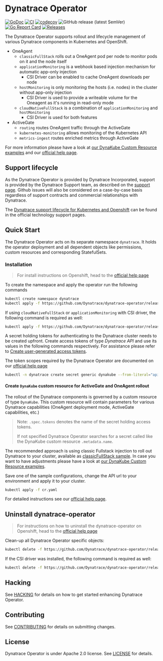# Dynatrace Operator

[![GoDoc](http://img.shields.io/badge/go-documentation-blue.svg?style=flat-square)](http://godoc.org/github.com/Dynatrace/dynatrace-operator)
[![CI](https://github.com/Dynatrace/dynatrace-operator/actions/workflows/ci.yaml/badge.svg?branch=main)](https://github.com/Dynatrace/dynatrace-operator/actions/workflows/ci.yaml)
[![codecov](https://codecov.io/gh/Dynatrace/dynatrace-operator/parse/branch/main/graph/badge.svg)](https://codecov.io/gh/Dynatrace/dynatrace-operator)
![GitHub release (latest SemVer)](https://img.shields.io/github/v/release/Dynatrace/dynatrace-operator?color=blue&sort=semver)
[![Go Report Card](https://goreportcard.com/badge/github.com/Dynatrace/dynatrace-operator)](https://goreportcard.com/report/github.com/Dynatrace/dynatrace-operator?dummy=unused)
[![Releases](https://img.shields.io/github/downloads/Dynatrace/dynatrace-operator/total.svg)](https://github.com/Dynatrace/dynatrace-operator/releases)

The Dynatrace Operator supports rollout and lifecycle management of various Dynatrace components in Kubernetes and OpenShift.

* OneAgent
  * `classicFullStack` rolls out a OneAgent pod per node to monitor pods on it and the node itself
  * `applicationMonitoring` is a webhook based injection mechanism for automatic app-only injection
    * CSI Driver can be enabled to cache OneAgent downloads per node
  * `hostMonitoring` is only monitoring the hosts (i.e. nodes) in the cluster without app-only injection
    * CSI Driver is used to provide a writeable volume for the Oneagent as it's running in read-only mode
  * `cloudNativeFullStack` is a combination of `applicationMonitoring` and `hostMonitoring`
    * CSI Driver is used for both features
* ActiveGate
  * `routing` routes OneAgent traffic through the ActiveGate
  * `kubernetes-monitoring` allows monitoring of the Kubernetes API
  * `metrics-ingest` routes enriched metrics through ActiveGate

For more information please have a look at [our DynaKube Custom Resource examples](assets/samples/dynakube) and
our [official help page](https://www.dynatrace.com/support/help/shortlink/kubernetes-hub).

## Support lifecycle

As the Dynatrace Operator is provided by Dynatrace Incorporated, support is provided by the Dynatrace Support team, as described on the [support page](https://support.dynatrace.com/).
Github issues will also be considered on a case-by-case basis regardless of support contracts and commercial relationships with Dynatrace.

The [Dynatrace support lifecycle for Kubernetes and Openshift](https://www.dynatrace.com/support/help/shortlink/support-model-k8s-ocp) can be found in the official technology support pages.

## Quick Start

The Dynatrace Operator acts on its separate namespace `dynatrace`. It holds the operator deployment and all dependent
objects like permissions, custom resources and corresponding StatefulSets.

### Installation

> For install instructions on Openshift, head to the
> [official help page](https://www.dynatrace.com/support/help/shortlink/full-stack-dto-k8)

To create the namespace and apply the operator run the following commands

```sh
kubectl create namespace dynatrace
kubectl apply -f https://github.com/Dynatrace/dynatrace-operator/releases/latest/download/kubernetes.yaml
```

If using `cloudNativeFullStack` or `applicationMonitoring` with CSI driver, the following command is required as well:

```sh
kubectl apply -f https://github.com/Dynatrace/dynatrace-operator/releases/latest/download/kubernetes-csi.yaml
```

A secret holding tokens for authenticating to the Dynatrace cluster needs to be created upfront. Create access tokens of
type *Dynatrace API* and use its values in the following commands respectively. For
assistance please refer
to [Create user-generated access tokens](https://www.dynatrace.com/support/help/shortlink/token#create-api-token).

The token scopes required by the Dynatrace Operator are documented on our [official help page](https://www.dynatrace.com/support/help/shortlink/full-stack-dto-k8#tokens)

```sh
kubectl -n dynatrace create secret generic dynakube --from-literal="apiToken=DYNATRACE_API_TOKEN" --from-literal="dataIngestToken=DATA_INGEST_TOKEN"
```

#### Create `DynaKube` custom resource for ActiveGate and OneAgent rollout

The rollout of the Dynatrace components is governed by a custom resource of type `DynaKube`. This custom resource will
contain parameters for various Dynatrace capabilities (OneAgent deployment mode, ActiveGate capabilities, etc.)

> Note: `.spec.tokens` denotes the name of the secret holding access tokens.
>
> If not specified Dynatrace Operator searches for a secret called like the DynaKube custom resource `.metadata.name`.

The recommended approach is using classic Fullstack injection to roll out Dynatrace to your cluster, available as [classicFullStack sample](assets/samples/dynakube/v1beta2/classicFullStack.yaml).
In case you want to have adjustments please have a look at [our DynaKube Custom Resource examples](assets/samples/dynakube).

Save one of the sample configurations, change the API url to your environment and apply it to your cluster.

```sh
kubectl apply -f cr.yaml
```

For detailed instructions see
our [official help page](https://www.dynatrace.com/support/help/shortlink/full-stack-dto-k8).

## Uninstall dynatrace-operator

> For instructions on how to uninstall the dynatrace-operator on Openshift,
> head to the [official help page](https://docs.dynatrace.com/docs/setup-and-configuration/setup-on-k8s/guides/operation/update-uninstall-operator#uninstall-dynatrace-operator)

Clean-up all Dynatrace Operator specific objects:

```sh
kubectl delete -f https://github.com/Dynatrace/dynatrace-operator/releases/latest/download/kubernetes.yaml
```

If the CSI driver was installed, the following command is required as well:

```sh
kubectl delete -f https://github.com/Dynatrace/dynatrace-operator/releases/latest/download/kubernetes-csi.yaml
```

## Hacking

See [HACKING](HACKING.md) for details on how to get started enhancing Dynatrace Operator.

## Contributing

See [CONTRIBUTING](CONTRIBUTING.md) for details on submitting changes.

## License

Dynatrace Operator is under Apache 2.0 license. See [LICENSE](LICENSE) for details.
